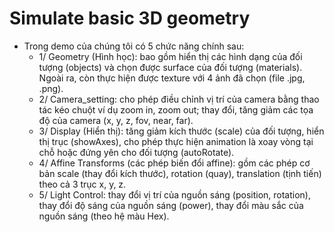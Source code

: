 # **Simulate basic 3D geometry**

- Trong demo của chúng tôi có 5 chức năng chính sau:
  -	1/ Geometry (Hình học): bao gồm hiển thị các hình dạng của đối tượng (objects) và chọn được surface của đối tượng (materials). Ngoài ra, còn thực hiện được texture với 4 ảnh đã chọn (file .jpg, .png).
  -	2/ Camera_setting: cho phép điều chỉnh vị trí của camera bằng thao tác kéo chuột ví dụ zoom in, zoom out; thay đổi, tăng giảm các tọa độ của camera (x, y, z, fov, near, far).
  -	3/ Display (Hiển thị): tăng giảm kích thước (scale) của đối tượng, hiển thị trục (showAxes), cho phép thực hiện animation là xoay vòng tại chỗ hoặc đứng yên cho đối tượng (autoRotate).
  -	4/ Affine Transforms (các phép biến đổi affine): gồm các phép cơ bản scale (thay đổi kích thước), rotation (quay), translation (tịnh tiến) theo cả 3 trục x, y, z.
  - 5/ Light Control: thay đổi vị trí của nguồn sáng (position, rotation), thay đổi độ sáng của nguồn sáng (power), thay đổi màu sắc của nguồn sáng  (theo hệ màu Hex).

